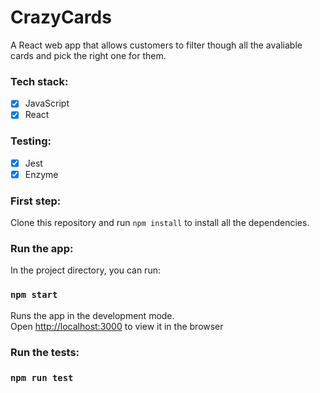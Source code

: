 # CrazyCards

A React web app that allows customers to filter though all the avaliable cards and pick the right one for them. 

### Tech stack: 
- [x] JavaScript
- [x] React

### Testing: 
- [x] Jest
- [x] Enzyme 

### First step: 

Clone this repository and run `npm install` to install all the dependencies. 

### Run the app: 

In the project directory, you can run:

### `npm start`

Runs the app in the development mode.<br>
Open [http://localhost:3000](http://localhost:3000) to view it in the browser

### Run the tests: 

### `npm run test`
